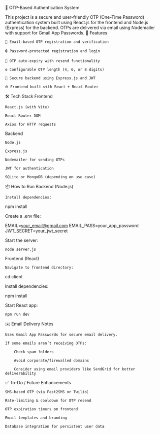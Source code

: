 🔐 OTP-Based Authentication System

This project is a secure and user-friendly OTP (One-Time Password) authentication system built using React.js for the frontend and Node.js (Express) for the backend. OTPs are delivered via email using Nodemailer with support for Gmail App Passwords.
🚀 Features

    📧 Email-based OTP registration and verification

    🔒 Password-protected registration and login

    🔁 OTP auto-expiry with resend functionality

    ⚙️ Configurable OTP length (4, 6, or 8 digits)

    🔐 Secure backend using Express.js and JWT

    🌐 Frontend built with React + React Router

🛠️ Tech Stack
Frontend

    React.js (with Vite)

    React Router DOM

    Axios for HTTP requests

Backend

    Node.js

    Express.js

    Nodemailer for sending OTPs

    JWT for authentication

    SQLite or MongoDB (depending on use case)


📦 How to Run
Backend (Node.js)

    Install dependencies:

npm install

Create a .env file:

EMAIL=your_email@gmail.com
EMAIL_PASS=your_app_password
JWT_SECRET=your_jwt_secret

Start the server:

    node server.js

Frontend (React)

    Navigate to frontend directory:

cd client

Install dependencies:

npm install

Start React app:

    npm run dev

✉️ Email Delivery Notes

    Uses Gmail App Passwords for secure email delivery.

    If some emails aren’t receiving OTPs:

        Check spam folders

        Avoid corporate/firewalled domains

        Consider using email providers like SendGrid for better deliverability

✅ To-Do / Future Enhancements

    SMS-based OTP (via Fast2SMS or Twilio)

    Rate-limiting & cooldown for OTP resend

    OTP expiration timers on frontend

    Email templates and branding

    Database integration for persistent user data
